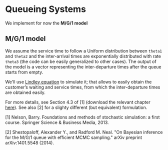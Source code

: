 # Queueing Systems

We implement for now the **M/G/1 model**

## M/G/1 model

We assume the service time to follow a Uniform distribution between `theta1` and `theta2` and the inter-arrival times are exponentially distributed
with rate `theta3` (the code can be easily generalized to other cases). The output of the model is a vector representing the inter-departure times after the queue starts from empty.

We'll use [Lindley equation](https://en.wikipedia.org/wiki/Lindley_equation) to simulate it; that allows to easily obtain the customer’s waiting and service times, from which the inter-departure times are obtained easily. 

For more details, see Section 4.3 of [1] (download the relevant chapter [here](http://users.iems.northwestern.edu/~nelsonb/IEMS435/)).
See also [2] for a slighty different (but equivalent) formulation. 

[1] Nelson, Barry. Foundations and methods of stochastic simulation: a first course. Springer Science & Business Media, 2013.

[2] Shestopaloff, Alexander Y., and Radford M. Neal. 
"On Bayesian inference for the M/G/1 queue with efficient MCMC sampling." arXiv preprint arXiv:1401.5548 (2014).
